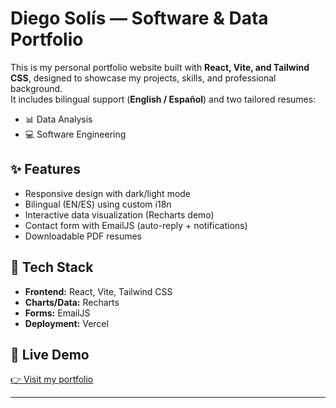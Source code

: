 # Diego Solís — Software & Data Portfolio

This is my personal portfolio website built with **React, Vite, and Tailwind CSS**, designed to showcase my projects, skills, and professional background.  
It includes bilingual support (**English / Español**) and two tailored resumes:
- 📊 Data Analysis
- 💻 Software Engineering

## ✨ Features
- Responsive design with dark/light mode
- Bilingual (EN/ES) using custom i18n
- Interactive data visualization (Recharts demo)
- Contact form with EmailJS (auto-reply + notifications)
- Downloadable PDF resumes

## 🚀 Tech Stack
- **Frontend:** React, Vite, Tailwind CSS
- **Charts/Data:** Recharts
- **Forms:** EmailJS
- **Deployment:** Vercel

## 🔗 Live Demo
[👉 Visit my portfolio]()

---